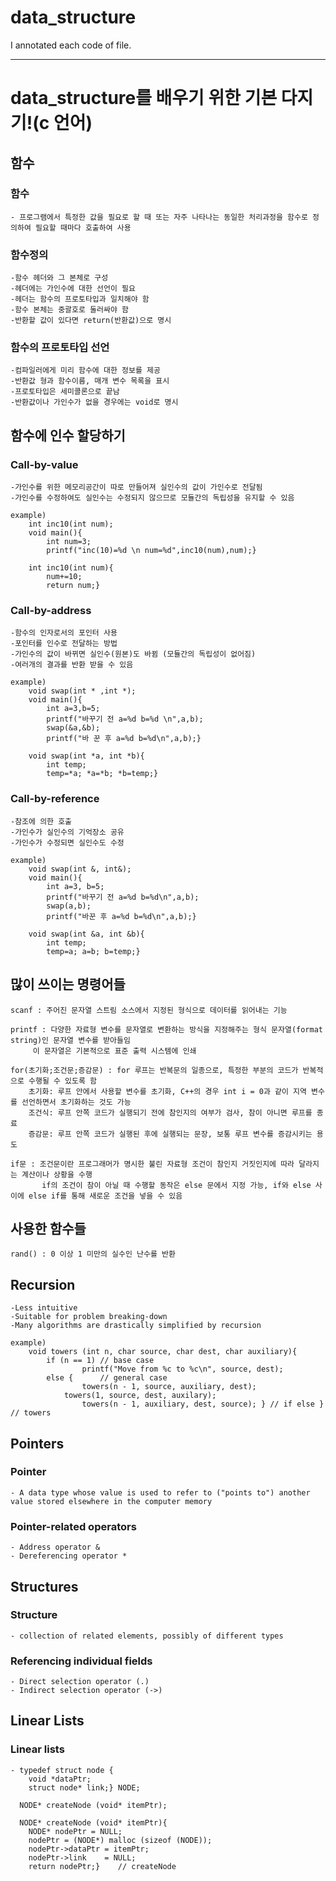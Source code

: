 # data_structure

I annotated each code of file.

***
# data_structure를 배우기 위한 기본 다지기!(c 언어)

## 함수
### 함수 
	- 프로그램에서 특정한 값을 필요로 할 때 또는 자주 나타나는 동일한 처리과정을 함수로 정의하여 필요할 때마다 호출하여 사용
### 함수정의
	-함수 헤더와 그 본체로 구성
	-헤더에는 가인수에 대한 선언이 필요
	-헤더는 함수의 프로토타입과 일치해야 함
	-함수 본체는 중괄호로 둘러싸야 함
	-반환할 값이 있다면 return(반환값)으로 명시

### 함수의 프로토타입 선언
	-컴파일러에게 미리 함수에 대한 정보를 제공
	-반환값 형과 함수이름, 매개 변수 목록을 표시
	-프로토타입은 세미콜론으로 끝남
	-반환값이나 가인수가 없을 경우에는 void로 명시

## 함수에 인수 할당하기
### Call-by-value
	-가인수를 위한 메모리공간이 따로 만들어져 실인수의 값이 가인수로 전달됨
	-가인수를 수정하여도 실인수는 수정되지 않으므로 모듈간의 독립성을 유지할 수 있음

	example)
		int inc10(int num);
		void main(){
			int num=3;
			printf("inc(10)=%d \n num=%d",inc10(num),num);}
		
		int inc10(int num){
			num+=10;
			return num;}


### Call-by-address
	-함수의 인자로서의 포인터 사용
	-포인터를 인수로 전달하는 방법
	-가인수의 값이 바뀌면 실인수(원본)도 바뀜 (모듈간의 독립성이 없어짐)
	-여러개의 결과를 반환 받을 수 있음

	example)
		void swap(int * ,int *);
		void main(){
			int a=3,b=5;
			printf("바꾸기 전 a=%d b=%d \n",a,b);
			swap(&a,&b);
			printf("바 꾼 후 a=%d b=%d\n",a,b);}
		
		void swap(int *a, int *b){
			int temp;
			temp=*a; *a=*b; *b=temp;}

### Call-by-reference
	-참조에 의한 호출
	-가인수가 실인수의 기억장소 공유
	-가인수가 수정되면 실인수도 수정
	
	example)
		void swap(int &, int&);
		void main(){
			int a=3, b=5;
			printf("바꾸기 전 a=%d b=%d\n",a,b);
			swap(a,b);
			printf("바꾼 후 a=%d b=%d\n",a,b);}
		
		void swap(int &a, int &b){
			int temp;
			temp=a; a=b; b=temp;}

## 많이 쓰이는 명령어들
	scanf : 주어진 문자열 스트림 소스에서 지정된 형식으로 데이터를 읽어내는 기능
	
	printf : 다양한 자료형 변수를 문자열로 변환하는 방식을 지정해주는 형식 문자열(format string)인 문자열 변수를 받아들임
		 이 문자열은 기본적으로 표준 출력 시스템에 인쇄
		 
	for(초기화;조건문;증감문) : for 루프는 반복문의 일종으로, 특정한 부분의 코드가 반복적으로 수행될 수 있도록 함
		초기화: 루프 안에서 사용할 변수를 초기화, C++의 경우 int i = 0과 같이 지역 변수를 선언하면서 초기화하는 것도 가능
		조건식: 루프 안쪽 코드가 실행되기 전에 참인지의 여부가 검사, 참이 아니면 루프를 종료
		증감문: 루프 안쪽 코드가 실행된 후에 실행되는 문장, 보통 루프 변수를 증감시키는 용도
		
	if문 : 조건문이란 프로그래머가 명시한 불린 자료형 조건이 참인지 거짓인지에 따라 달라지는 계산이나 상황을 수행
	       if의 조건이 참이 아닐 때 수행할 동작은 else 문에서 지정 가능, if와 else 사이에 else if를 통해 새로운 조건을 넣을 수 있음
## 사용한 함수들
	rand() : 0 이상 1 미만의 실수인 난수를 반환

## Recursion
	-Less intuitive
	-Suitable for problem breaking-down
	-Many algorithms are drastically simplified by recursion
	
	example)
		void towers (int n, char source, char dest, char auxiliary){
			if (n == 1)	// base case
	    			printf("Move from %c to %c\n", source, dest);
			else {		// general case
	    			towers(n - 1, source, auxiliary, dest);
	   			towers(1, source, dest, auxilary);
	    			towers(n - 1, auxiliary, dest, source); } // if else }	// towers
				
## Pointers
### Pointer
	- A data type whose value is used to refer to ("points to") another value stored elsewhere in the computer memory
### Pointer-related operators
	- Address operator &
	- Dereferencing operator *

## Structures
### Structure
	- collection of related elements, possibly of different types
### Referencing individual fields
	- Direct selection operator (.)
	- Indirect selection operator (->)

## Linear Lists
### Linear lists
	- typedef struct node {
		void *dataPtr;
		struct node* link;} NODE;

	  NODE* createNode (void* itemPtr);
	  
	  NODE* createNode (void* itemPtr){
		NODE* nodePtr = NULL;
		nodePtr = (NODE*) malloc (sizeof (NODE));
		nodePtr->dataPtr = itemPtr;
		nodePtr->link    = NULL;
		return nodePtr;}	// createNode 





	


	
